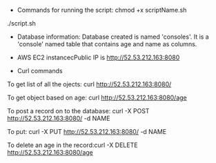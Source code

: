 
* Commands for running the script: 
chmod +x scriptName.sh

./script.sh



* Database information: 
Database created is named 'consoles'. It is a 'console' named table that contains age and name as columns. 


* AWS EC2 instancecPublic IP is http://52.53.212.163:8080

* Curl commands

To get list of all the ojects: curl http://52.53.212.163:8080/ 

To get object based on age: curl http://52.53.212.163:8080/age 

To post a record on to the database: curl -X POST http://52.53.212.163:8080/ -d NAME

To put: curl -X PUT http://52.53.212.163:8080/ -d NAME

To delete an age in the record:curl -X DELETE http://52.53.212.163:8080/age



